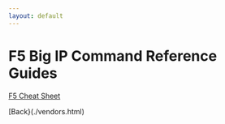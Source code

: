 ```yaml
---
layout: default
---
```


# F5 Big IP Command Reference Guides

[F5 Cheat Sheet](./F5/f5_cheat.html)


[Back}(./vendors.html)